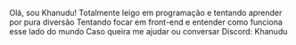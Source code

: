 Olá, sou Khanudu!
Totalmente leigo em programação e tentando aprender por pura diversão
Tentando focar em front-end e entender como funciona esse lado do mundo
Caso queira me ajudar ou conversar
Discord: Khanudu

